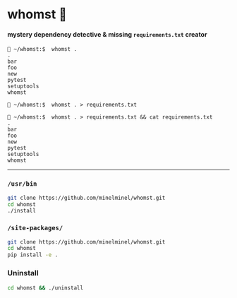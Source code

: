 # whomst :owl:
#### mystery dependency detective & missing `requirements.txt` creator
```
🦉 ~/whomst:$  whomst .
.
bar
foo
new
pytest
setuptools
whomst

🦉 ~/whomst:$  whomst . > requirements.txt

🦉 ~/whomst:$  whomst . > requirements.txt && cat requirements.txt
.
bar
foo
new
pytest
setuptools
whomst
```

---
### `/usr/bin`
```bash
git clone https://github.com/minelminel/whomst.git
cd whomst
./install
```

### `/site-packages/`
```bash
git clone https://github.com/minelminel/whomst.git
cd whomst
pip install -e .
```

### Uninstall
```bash
cd whomst && ./uninstall
```
